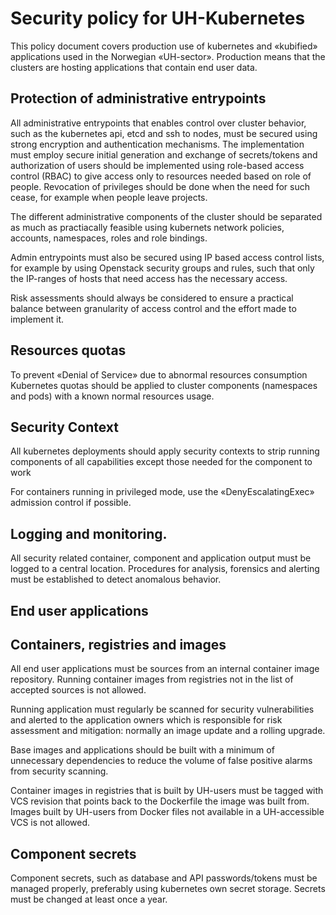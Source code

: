 Security policy for UH-Kubernetes
===================================

This policy document covers production use of kubernetes and «kubified»
applications used in the Norwegian «UH-sector». Production means that the clusters 
are hosting applications that contain end user data. 


## Protection of administrative entrypoints 

All administrative entrypoints that enables control over cluster behavior, such
as the kubernetes api, etcd and ssh to nodes, must be secured using strong
encryption and authentication mechanisms. The implementation must employ secure
initial generation and exchange of secrets/tokens and authorization of users
should be implemented using role-based access control (RBAC) to give access
only to resources needed based on role of people. Revocation of privileges 
should be done when the need for such cease, for example when people leave
projects.

The different administrative components of the cluster should be separated as
much as practiacally feasible using kubernets network policies, accounts,
namespaces, roles and role bindings.

Admin entrypoints must also be secured using IP based access control lists, for
example by using Openstack security groups and rules, such that only the
IP-ranges of hosts that need access has the necessary access. 

Risk assessments should always be considered  to ensure a practical balance
between granularity of access control and the effort made to implement it. 

## Resources quotas 

To prevent «Denial of Service» due to abnormal resources consumption Kubernetes
quotas should be applied to cluster components (namespaces and pods) with a
known normal resources usage. 

##  Security Context 

All kubernetes deployments should apply security contexts to strip running
components of all capabilities except those needed for the component to work

For containers running in privileged mode, use the «DenyEscalatingExec»
admission control if possible.  

## Logging and monitoring.

All security related container, component and application output must be logged to a central location. Procedures for
analysis, forensics and alerting must be established to detect anomalous behavior. 

## End user applications 


## Containers, registries and images 

All end user applications must be sources from an internal container image
repository. Running container images from registries not in the list of
accepted sources is not allowed. 

Running application must regularly be scanned for security vulnerabilities and
alerted to the application owners which is responsible for risk assessment and
mitigation: normally an image update and a rolling upgrade.  

Base images and applications should be built with a minimum of unnecessary
dependencies to reduce the volume of false positive alarms from security
scanning. 

Container images in registries that is built by UH-users must be tagged with
VCS revision that points back to the Dockerfile the image was built from.
Images built by UH-users from Docker files not available in a UH-accessible VCS
is not allowed. 

## Component secrets 

Component secrets, such as database and API passwords/tokens must be managed
properly, preferably using kubernetes own secret storage. Secrets must be
changed at least once a year. 



